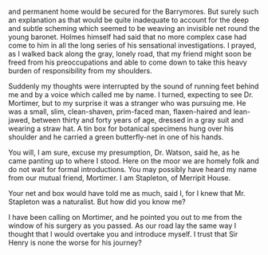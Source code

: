 and permanent home would be secured for the Barrymores. But surely such
an explanation as that would be quite inadequate to account for the deep
and subtle scheming which seemed to be weaving an invisible net round
the young baronet. Holmes himself had said that no more complex case had
come to him in all the long series of his sensational investigations. I
prayed, as I walked back along the gray, lonely road, that my friend
might soon be freed from his preoccupations and able to come down to
take this heavy burden of responsibility from my shoulders.

Suddenly my thoughts were interrupted by the sound of running feet
behind me and by a voice which called me by name. I turned, expecting to
see Dr. Mortimer, but to my surprise it was a stranger who was pursuing
me. He was a small, slim, clean-shaven, prim-faced man, flaxen-haired
and lean-jawed, between thirty and forty years of age, dressed in a gray
suit and wearing a straw hat. A tin box for botanical specimens hung
over his shoulder and he carried a green butterfly-net in one of his
hands.

You will, I am sure, excuse my presumption, Dr. Watson, said he, as
he came panting up to where I stood. Here on the moor we are homely
folk and do not wait for formal introductions. You may possibly have
heard my name from our mutual friend, Mortimer. I am Stapleton, of
Merripit House.

Your net and box would have told me as much, said I, for I knew
that Mr. Stapleton was a naturalist. But how did you know me?

I have been calling on Mortimer, and he pointed you out to me from the
window of his surgery as you passed. As our road lay the same way I
thought that I would overtake you and introduce myself. I trust that Sir
Henry is none the worse for his journey?
